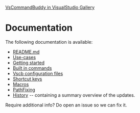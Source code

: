 [VsCommandBuddy in VisualStudio Gallery](http://visualstudiogallery.msdn.microsoft.com/f5da988e-2ec1-4061-a569-46d09733c668) 
# Documentation
 
The following documentation is available:
- [README.md](../README.md)
- [Use-cases](usecases.md)
- [Getting started](gettingstarted.md)
- [Built in commands](builtincommands.md)
- [Vscb configuration files](vscbfiles.md)
- [Shortcut keys](shortcutkeys.md)
- [Macros](macros.md)
- [PathFixing](pathfixing.md)
- [History](history.md) -- containing a summary overview of the updates.

Require additional info? Do open an issue so we can fix it.